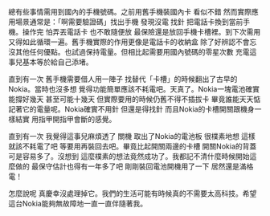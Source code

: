 總有些事情需用到國內的手機號碼。之前用舊手機裝國內卡 看似不錯 然而實際應用場景通常是：「啊需要驗證碼」找出手機 發現沒電 找針 把電話卡換到當前手機。操作完 怕弄丟電話卡 也不敢隨便放 最保險還是放回手機卡槽裡。到下次需用又得如此循環一遍。舊手機實際的作用更像是電話卡的收納盒 除了好辨認不會忘 沒其他任何優點。也試過保持電量。但相比起需要用國內號碼的零星次數 充電這事兒基本等於給自己添堵。

直到有一次 舊手機需要借人用一陣子 找替代「卡槽」的時候翻出了古早的Nokia。當時也沒多想 覺得功能簡單應該不耗電吧。天真了。Nokia一塊電池確實能撐好幾天 甚至可能十幾天 但實際要用的時候仍舊不得不插拔卡 畢竟誰能天天惦記著它的電量呢。Nokia確實不用針 但還是得找針 而且Nokia的卡槽開關跟機身一樣結實 用指甲開指甲會斷的感覺。

直到有一次 我覺得這事兒麻煩透了 關機 取出了Nokia的電池板 很樸素地想 這樣就該不耗電了吧 等要用再裝回去吧。畢竟比起開關兩邊的卡槽 開關Nokia的背蓋可是容易多了。沒想到 這麼樸素的想法竟然成功了。我都記不清什麼時候開始這麼做的 最保守估計也得有一年多了吧 剛剛裝回電池開機用了一下 居然還是滿格電！

怎麼說呢 真慶幸沒處理掉它。我們的生活可能有時候真的不需要太高科技。希望這台Nokia能夠無故障地一直一直伴隨著我。
